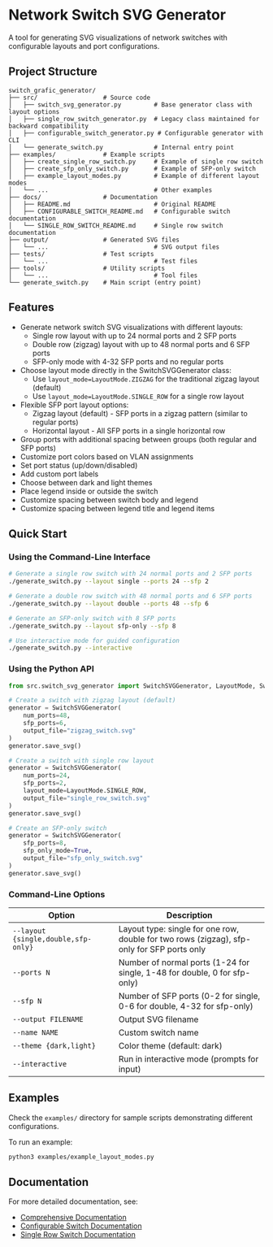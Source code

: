 # Network Switch SVG Generator

A tool for generating SVG visualizations of network switches with configurable layouts and port configurations.

## Project Structure

```
switch_grafic_generator/
├── src/                  # Source code
│   ├── switch_svg_generator.py         # Base generator class with layout options
│   ├── single_row_switch_generator.py  # Legacy class maintained for backward compatibility
│   ├── configurable_switch_generator.py # Configurable generator with CLI
│   └── generate_switch.py              # Internal entry point
├── examples/             # Example scripts
│   ├── create_single_row_switch.py     # Example of single row switch
│   ├── create_sfp_only_switch.py       # Example of SFP-only switch
│   ├── example_layout_modes.py         # Example of different layout modes
│   └── ...                             # Other examples
├── docs/                 # Documentation
│   ├── README.md                       # Original README
│   ├── CONFIGURABLE_SWITCH_README.md   # Configurable switch documentation
│   └── SINGLE_ROW_SWITCH_README.md     # Single row switch documentation
├── output/               # Generated SVG files
│   └── ...                             # SVG output files
├── tests/                # Test scripts
│   └── ...                             # Test files
├── tools/                # Utility scripts
│   └── ...                             # Tool files
└── generate_switch.py    # Main script (entry point)
```

## Features

- Generate network switch SVG visualizations with different layouts:
  - Single row layout with up to 24 normal ports and 2 SFP ports
  - Double row (zigzag) layout with up to 48 normal ports and 6 SFP ports
  - SFP-only mode with 4-32 SFP ports and no regular ports
- Choose layout mode directly in the SwitchSVGGenerator class:
  - Use `layout_mode=LayoutMode.ZIGZAG` for the traditional zigzag layout (default)
  - Use `layout_mode=LayoutMode.SINGLE_ROW` for a single row layout
- Flexible SFP port layout options:
  - Zigzag layout (default) - SFP ports in a zigzag pattern (similar to regular ports)
  - Horizontal layout - All SFP ports in a single horizontal row
- Group ports with additional spacing between groups (both regular and SFP ports)
- Customize port colors based on VLAN assignments
- Set port status (up/down/disabled)
- Add custom port labels
- Choose between dark and light themes
- Place legend inside or outside the switch
- Customize spacing between switch body and legend
- Customize spacing between legend title and legend items

## Quick Start

### Using the Command-Line Interface

```bash
# Generate a single row switch with 24 normal ports and 2 SFP ports
./generate_switch.py --layout single --ports 24 --sfp 2

# Generate a double row switch with 48 normal ports and 6 SFP ports
./generate_switch.py --layout double --ports 48 --sfp 6

# Generate an SFP-only switch with 8 SFP ports
./generate_switch.py --layout sfp-only --sfp 8

# Use interactive mode for guided configuration
./generate_switch.py --interactive
```

### Using the Python API

```python
from src.switch_svg_generator import SwitchSVGGenerator, LayoutMode, SwitchModel, Theme

# Create a switch with zigzag layout (default)
generator = SwitchSVGGenerator(
    num_ports=48,
    sfp_ports=6,
    output_file="zigzag_switch.svg"
)
generator.save_svg()

# Create a switch with single row layout
generator = SwitchSVGGenerator(
    num_ports=24,
    sfp_ports=2,
    layout_mode=LayoutMode.SINGLE_ROW,
    output_file="single_row_switch.svg"
)
generator.save_svg()

# Create an SFP-only switch
generator = SwitchSVGGenerator(
    sfp_ports=8,
    sfp_only_mode=True,
    output_file="sfp_only_switch.svg"
)
generator.save_svg()
```

### Command-Line Options

| Option                           | Description                                                                           |
|----------------------------------|---------------------------------------------------------------------------------------|
| `--layout {single,double,sfp-only}` | Layout type: single for one row, double for two rows (zigzag), sfp-only for SFP ports only |
| `--ports N`                      | Number of normal ports (1-24 for single, 1-48 for double, 0 for sfp-only)            |
| `--sfp N`                        | Number of SFP ports (0-2 for single, 0-6 for double, 4-32 for sfp-only)              |
| `--output FILENAME`              | Output SVG filename                                                                   |
| `--name NAME`                    | Custom switch name                                                                    |
| `--theme {dark,light}`           | Color theme (default: dark)                                                           |
| `--interactive`                  | Run in interactive mode (prompts for input)                                           |

## Examples

Check the `examples/` directory for sample scripts demonstrating different configurations.

To run an example:

```bash
python3 examples/example_layout_modes.py
```

## Documentation

For more detailed documentation, see:

- [Comprehensive Documentation](docs/COMPREHENSIVE_DOCUMENTATION.md)
- [Configurable Switch Documentation](docs/CONFIGURABLE_SWITCH_README.md)
- [Single Row Switch Documentation](docs/SINGLE_ROW_SWITCH_README.md)
